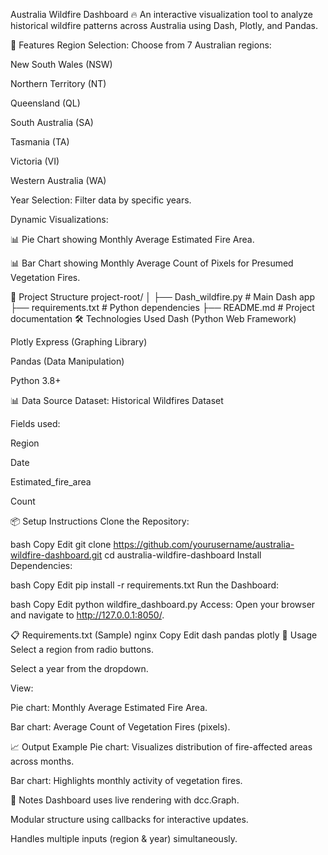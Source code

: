 Australia Wildfire Dashboard 🔥
An interactive visualization tool to analyze historical wildfire patterns across Australia using Dash, Plotly, and Pandas.

🚀 Features
Region Selection: Choose from 7 Australian regions:

New South Wales (NSW)

Northern Territory (NT)

Queensland (QL)

South Australia (SA)

Tasmania (TA)

Victoria (VI)

Western Australia (WA)

Year Selection: Filter data by specific years.

Dynamic Visualizations:

📊 Pie Chart showing Monthly Average Estimated Fire Area.

📊 Bar Chart showing Monthly Average Count of Pixels for Presumed Vegetation Fires.

📂 Project Structure
project-root/
│
├── Dash_wildfire.py        # Main Dash app
├── requirements.txt             # Python dependencies
├── README.md                    # Project documentation
🛠️ Technologies Used
Dash (Python Web Framework)

Plotly Express (Graphing Library)

Pandas (Data Manipulation)

Python 3.8+

📊 Data Source
Dataset: Historical Wildfires Dataset

Fields used:

Region

Date

Estimated_fire_area

Count

📦 Setup Instructions
Clone the Repository:

bash
Copy
Edit
git clone https://github.com/yourusername/australia-wildfire-dashboard.git
cd australia-wildfire-dashboard
Install Dependencies:

bash
Copy
Edit
pip install -r requirements.txt
Run the Dashboard:

bash
Copy
Edit
python wildfire_dashboard.py
Access:
Open your browser and navigate to http://127.0.0.1:8050/.

📋 Requirements.txt (Sample)
nginx
Copy
Edit
dash
pandas
plotly
🎯 Usage
Select a region from radio buttons.

Select a year from the dropdown.

View:

Pie chart: Monthly Average Estimated Fire Area.

Bar chart: Average Count of Vegetation Fires (pixels).

📈 Output Example
Pie chart: Visualizes distribution of fire-affected areas across months.

Bar chart: Highlights monthly activity of vegetation fires.

📌 Notes
Dashboard uses live rendering with dcc.Graph.

Modular structure using callbacks for interactive updates.

Handles multiple inputs (region & year) simultaneously.


